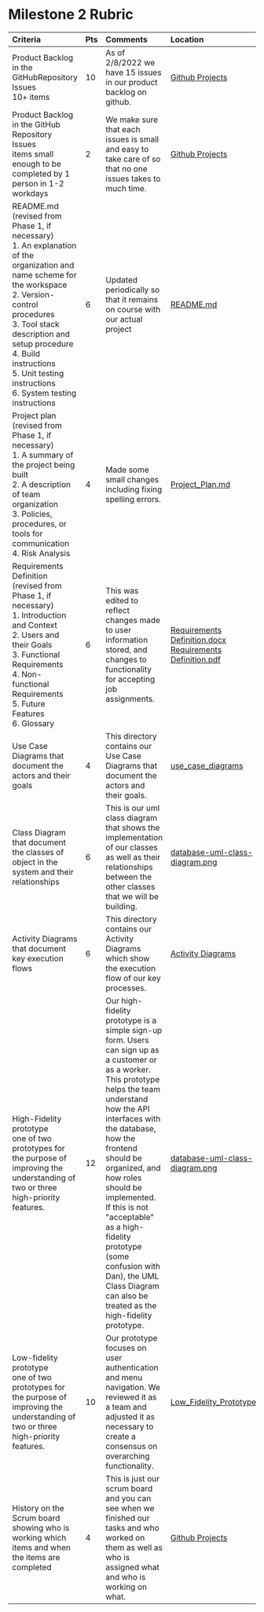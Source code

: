 # Milestone 2 Rubric

| Criteria | Pts | Comments | Location |
| :---     | :---| :---     | :---     |
|Product Backlog in the GitHubRepository Issues <br> 10+ items| 10 | As of 2/8/2022 we have 15 issues in our product backlog on github. | [Github Projects](https://github.com/Simponic/cs3450-team-one/projects/1)|
|Product Backlog in the GitHub Repository Issues <br> items small enough to be completed by 1 person in 1-2 workdays | 2 | We make sure that each issues is small and easy to take care of so that no one issues takes to much time.| [Github Projects](https://github.com/Simponic/cs3450-team-one/projects/1)|
|README.md (revised from Phase 1, if necessary) <br>1. An explanation of the organization and name scheme for the workspace <br>2. Version-control procedures<br>3. Tool stack description and setup procedure<br>4. Build instructions<br>5. Unit testing instructions<br>6. System testing instructions | 6 | Updated periodically so that it remains on course with our actual project | [README.md](../../README.md)|
|Project plan (revised from Phase 1, if necessary)<br>1. A summary of the project being built<br>2. A description of team organization<br>3. Policies, procedures, or tools for communication<br>4. Risk Analysis | 4 | Made some small changes including fixing spelling errors. | [Project_Plan.md](../Project_Plan.md)|
|Requirements Definition (revised from Phase 1, if necessary)<br>1. Introduction and Context<br>2. Users and their Goals<br>3. Functional Requirements<br>4. Non-functional Requirements<br>5. Future Features<br>6. Glossary | 6 | This was edited to reflect changes made to user information stored, and changes to functionality for accepting job assignments. | [Requirements Definition.docx](../Requirements%20Definition.docx) <br> [Requirements Definition.pdf](../Requirements%20Definition.pdf)|
|Use Case Diagrams that document the actors and their goals | 4 | This directory contains our Use Case Diagrams that document the actors and their goals. | [use_case_diagrams](../use_case_diagrams)|
|Class Diagram that document the classes of object in the system and their relationships | 6 | This is our uml class diagram that shows the implementation of our classes as well as their relationships between the other classes that we will be building. | [database-uml-class-diagram.png](../database-uml-class-diagram.png) |
|Activity Diagrams that document key execution flows | 6 | This directory contains our Activity Diagrams which show the execution flow of our key processes. | [Activity Diagrams](../ActivityDiagrams)|
|High-Fidelity prototype<br>one of two prototypes for the purpose of improving the understanding of two or three high-priority features. | 12 | Our high-fidelity prototype is a simple sign-up form. Users can sign up as a customer or as a worker. This prototype helps the team understand how the API interfaces with the database, how the frontend should be organized, and how roles should be implemented. <br>If this is not "acceptable" as a high-fidelity prototype (some confusion with Dan), the UML Class Diagram can also be treated as the high-fidelity prototype. | [database-uml-class-diagram.png](../database-uml-class-diagram.png) |
|Low-fidelity prototype<br>one of two prototypes for the purpose of improving the understanding of two or three high-priority features. | 10 | Our prototype focuses on user authentication and menu navigation. We reviewed it as a team and adjusted it as necessary to create a consensus on overarching functionality. | [Low_Fidelity_Prototype.md](../Low_Fidelity_Prototype.md)|
|History on the Scrum board showing who is working which items and when the items are completed| 4 | This is just our scrum board and you can see when we finished our tasks and who worked on them as well as who is assigned what and who is working on what. | [Github Projects](https://github.com/Simponic/cs3450-team-one/projects/1) |
